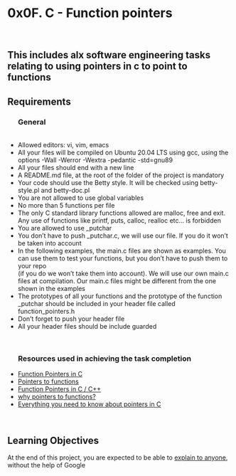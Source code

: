 <h1> 0x0F. C - Function pointers </h1>
</br>
<h2> This includes alx software engineering tasks relating to using pointers in c to point to functions </h2
  </li> <b><h2> Requirements </h2></b></li>
<ul><h3> General</h3></br>
<li>Allowed editors: vi, vim, emacs </li>
<li>All your files will be compiled on Ubuntu 20.04 LTS using gcc, using the options -Wall -Werror -Wextra -pedantic -std=gnu89</li>
<li>All your files should end with a new line</li>
<li>A README.md file, at the root of the folder of the project is mandatory</li>
<li>Your code should use the Betty style. It will be checked using betty-style.pl and betty-doc.pl</li>
<li>You are not allowed to use global variables</li>
<li>No more than 5 functions per file</li>
<li>The only C standard library functions allowed are malloc, free and exit. Any use of functions like printf, puts, calloc, realloc etc… is forbidden</li>
<li>You are allowed to use _putchar</li>
<li>You don’t have to push _putchar.c, we will use our file. If you do it won’t be taken into account</li>
<li>In the following examples, the main.c files are shown as examples. You can use them to test your functions, but you don’t have to push them to your repo</li> (if you do we won’t take them into account). We will use our own main.c files at compilation. Our main.c files might be different from the one shown in the examples
<li>The prototypes of all your functions and the prototype of the function _putchar should be included in your header file called function_pointers.h</li>
<li>Don’t forget to push your header file</li>
<li>All your header files should be include guarded</li>


</ul>

</br>
<ul> <h3> Resources used in achieving the task completion </h3> 
  <li> <a href="https://alx-intranet.hbtn.io/rltoken/yt8Q9jxzT_gyRAvnNkAgkw"> Function Pointers in C </a></li>
  <li><a href="https://alx-intranet.hbtn.io/rltoken/wP-yWvo9IqbcQsywMmh_iQ"> Pointers to functions</a></li>
  <li> <a href="https://alx-intranet.hbtn.io/rltoken/dAN27S1yyBPeBa8RGfvPNA"> Function Pointers in C / C++ </a></li>
  <li><a href="https://alx-intranet.hbtn.io/rltoken/1vvWpH9Ux8axOLc9jPWcMw"> why pointers to functions? </a></li>
  <li><a href="https://alx-intranet.hbtn.io/rltoken/G_0lQzs4LAd1e5tKhNMPiw"> Everything you need to know about pointers in C </a> </li>
  </ul>
  </br>
  <h2> Learning Objectives </h2>
<p> At the end of this project, you are expected to be able to <a href="https://alx-intranet.hbtn.io/rltoken/ITYG4BLMI4_5Unpdwue2tw"> explain to anyone</a>, without the help of Google </p>
